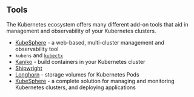 
## Tools

The Kubernetes ecosystem offers many different add-on tools that aid in management and observability of your Kubernetes clusters.

* [KubeSphere](https://kubesphere.io/) - a web-based, multi-cluster management and observability tool
* `kubens` and [`kubectx`](https://github.com/ahmetb/kubectx)
* [Kaniko](https://github.com/GoogleContainerTools/kaniko) - build containers in your Kubernetes cluster
* [Shipwright](https://github.com/shipwright-io/build)
* [Longhorn](https://longhorn.io/) - storage volumes for Kubernetes Pods
* [KubeSphere](https://kubesphere.io/) - a complete solution for managing and monitoring Kubernetes clusters, and deploying applications

